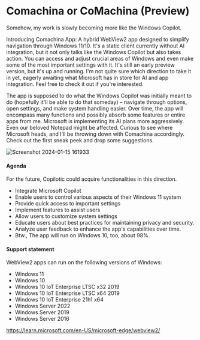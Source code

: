 # Comachina or CoMachina (Preview)

Somehow, my work is slowly becoming more like the Windows Copilot. 

Introducing Comachina App: 
A hybrid WebView2 app designed to simplify navigation through Windows 11/10. 
It's a static client currently without AI integration, but it not only talks like the Windows Copilot but also takes action. You can access and adjust crucial areas of Windows and even make some of the most important settings with it. It's still an early preview version, but it's up and running. I'm not quite sure which direction to take it in yet, eagerly awaiting what Microsoft has in store for AI and app integration. Feel free to check it out if you're interested.  

The app is supposed to do what the Windows Copilot was initially meant to do (hopefully it'll be able to do that someday) – navigate through options, open settings, and make system handling easier. Over time, the app will encompass many functions and possibly absorb some features or entire apps from me. Microsoft is implementing its AI plans more aggressively. Even our beloved Notepad might be affected. Curious to see where Microsoft heads, and I'll be throwing down with Comachina accordingly. Check out the first sneak peek and drop some suggestions.

![Screenshot 2024-01-15 161933](https://github.com/builtbybel/Comachina/assets/57478606/4bc6e5ec-5981-4407-850f-912d6d24c77e)


#### Agenda
For the future, Copilotic could acquire functionalities in this direction.
- Integrate Microsoft Copilot 
- Enable users to control various aspects of their Windows 11 system 
- Provide quick access to important settings
- Implement features to assist users 
- Allow users to customize system settings 
- Educate users about best practices for maintaining privacy and security.
- Analyze user feedback to enhance the app's capabilities over time.
- Btw., The app will run on Windows 10, too, about 98%.


#### Support statement
WebView2 apps can run on the following versions of Windows:

- Windows 11
- Windows 10
- Windows 10 IoT Enterprise LTSC x32 2019
- Windows 10 IoT Enterprise LTSC x64 2019
- Windows 10 IoT Enterprise 21h1 x64
- Windows Server 2022
- Windows Server 2019
- Windows Server 2016

https://learn.microsoft.com/en-US/microsoft-edge/webview2/
